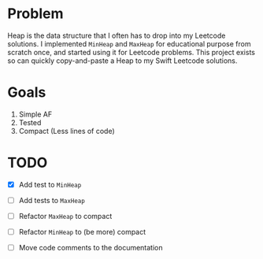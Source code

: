 # Problem

Heap is the data structure that I often has to drop into my Leetcode solutions. I implemented `MinHeap` and `MaxHeap` for educational purpose from scratch once, and started using it for Leetcode problems. This project exists so can quickly copy-and-paste a Heap to my Swift Leetcode solutions.

# Goals

1. Simple AF
2. Tested
3. Compact (Less lines of code)

# TODO

- [x] Add test to `MinHeap`
- [ ] Add tests to `MaxHeap`
- [ ] Refactor `MaxHeap` to compact
- [ ] Refactor `MinHeap` to (be more) compact
- [ ] Move code comments to the documentation


